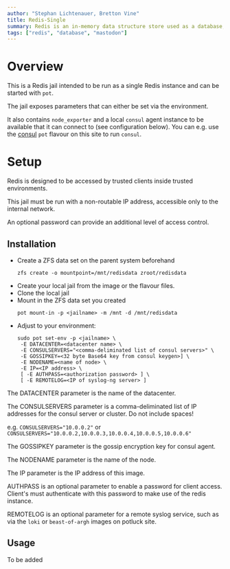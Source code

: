 ```yaml
---
author: "Stephan Lichtenauer, Bretton Vine"
title: Redis-Single
summary: Redis is an in-memory data structure store used as a database, cache, message broker, and streaming engine.
tags: ["redis", "database", "mastodon"]
---
```


# Overview

This is a Redis jail intended to be run as a single Redis instance and can be started with ```pot```.

The jail exposes parameters that can either be set via the environment.

It also contains `node_exporter` and a local `consul` agent instance to be
available that it can connect to (see configuration below). You can e.g.
use the [consul](https://potluck.honeyguide.net/blog/consul/) `pot` flavour
on this site to run `consul`.

# Setup

Redis is designed to be accessed by trusted clients inside trusted environments.

This jail must be run with a non-routable IP address, accessible only to the internal network.

An optional password can provide an additional level of access control.

## Installation

* Create a ZFS data set on the parent system beforehand
  ```
  zfs create -o mountpoint=/mnt/redisdata zroot/redisdata
  ```
* Create your local jail from the image or the flavour files.
* Clone the local jail
* Mount in the ZFS data set you created
  ```
  pot mount-in -p <jailname> -m /mnt -d /mnt/redisdata
  ```
* Adjust to your environment:
  ```
  sudo pot set-env -p <jailname> \
   -E DATACENTER=<datacenter name> \
   -E CONSULSERVERS="<comma-deliminated list of consul servers>" \
   -E GOSSIPKEY=<32 byte Base64 key from consul keygen>] \
   -E NODENAME=<name of node> \
   -E IP=<IP address> \
   [ -E AUTHPASS=<authorization password> ] \
   [ -E REMOTELOG=<IP of syslog-ng server> ]
  ```

The DATACENTER parameter is the name of the datacenter.

The CONSULSERVERS parameter is a comma-deliminated list of IP addresses for the consul server or cluster. Do not include spaces!

e.g. ```CONSULSERVERS="10.0.0.2"``` or ```CONSULSERVERS="10.0.0.2,10.0.0.3,10.0.0.4,10.0.0.5,10.0.0.6"```

The GOSSIPKEY parameter is the gossip encryption key for consul agent.

The NODENAME parameter is the name of the node.

The IP parameter is the IP address of this image.

AUTHPASS is an optional parameter to enable a password for client access. Client's must authenticate with this password to make use of the redis instance.

REMOTELOG is an optional parameter for a remote syslog service, such as via the `loki` or `beast-of-argh` images on potluck site.

## Usage

To be added